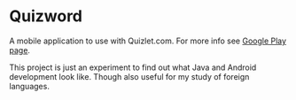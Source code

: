 # Quizword

A mobile application to use with Quizlet.com. For more info see [Google Play page](https://play.google.com/store/apps/details?id=com.lingvapps.quizword.renew).

This project is just an experiment to find out what Java and Android development look like.
Though also useful for my study of foreign languages.
